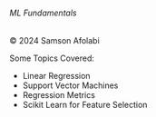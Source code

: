 ###### ML Fundamentals

© 2024 Samson Afolabi


Some Topics Covered:

- Linear Regression
- Support Vector Machines
- Regression Metrics
- Scikit Learn for Feature Selection
